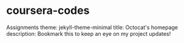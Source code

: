 # coursera-codes
Assignments
theme: jekyll-theme-minimal
title: Octocat's homepage
description: Bookmark this to keep an eye on my project updates!
